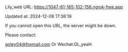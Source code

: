 Lily_web URL: https://1047-61-165-102-156.ngrok-free.app

Updated at: 2024-12-08 17:38:19

If you cannot open this URL, the server might be down.

Please contact: 

goley04@foxmail.com Or Wechat:GL_yeaH